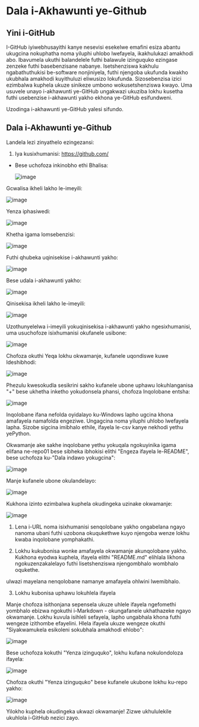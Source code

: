 # Dala i-Akhawunti ye-Github

## Yini i-GitHub

I-GitHub iyiwebhusayithi kanye nesevisi esekelwe emafini esiza abantu ukugcina nokuphatha noma yiluphi uhlobo lwefayela, ikakhulukazi amakhodi abo. Ibavumela ukuthi balandelele futhi balawule izinguquko ezingase zenzeke futhi basebenzisane nabanye. Isetshenziswa kakhulu ngabathuthukisi be-software nonjiniyela, futhi njengoba ukufunda kwakho ukubhala amakhodi kuyithuluzi eliwusizo lokufunda. Sizosebenzisa izici ezimbalwa kuphela ukuze sinikeze umbono wokusetshenziswa kwayo. Uma usuvele unayo i-akhawunti ye-GitHub ungakwazi ukuziba lokhu kusetha futhi usebenzise i-akhawunti yakho ekhona ye-GitHub esifundweni.

Uzodinga i-akhawunti ye-GitHub yalesi sifundo.

## Dala i-Akhawunti ye-Github

Landela lezi zinyathelo ezingezansi:

1. Iya kusixhumanisi: https://github.com/

- Bese uchofoza inkinobho ethi Bhalisa:

   ![image](https://github.com/ChpcTraining/css2024_notes/assets/157092105/fab0731f-0b48-4947-a49b-da9156134be7)

Gcwalisa ikheli lakho le-imeyili:

![image](https://github.com/ChpcTraining/css2024_notes/assets/157092105/97c0c851-92a1-4e54-bd9a-4f40740f3f07)

Yenza iphasiwedi:

![image](https://github.com/ChpcTraining/css2024_notes/assets/157092105/16cb87ae-e919-41fb-9ee3-480f6988743d)

Khetha igama lomsebenzisi:

![image](https://github.com/ChpcTraining/css2024_notes/assets/157092105/c68df46f-2214-4f92-bb37-762a21483e2c)

Futhi qhubeka uqinisekise i-akhawunti yakho:

![image](https://github.com/ChpcTraining/css2024_notes/assets/157092105/f49c5108-298b-459e-95da-48fc00263a65)

Bese udala i-akhawunti yakho:

![image](https://github.com/ChpcTraining/css2024_notes/assets/157092105/fef43727-654b-4818-9219-b5d57ae2f103)

Qinisekisa ikheli lakho le-imeyili:

![image](https://github.com/ChpcTraining/css2024_notes/assets/157092105/68c6889d-5366-42b7-9f33-5b183ff5be75)

Uzothunyelelwa i-imeyili yokuqinisekisa i-akhawunti yakho ngesixhumanisi, uma usuchofoze isixhumanisi okufanele usibone:

![image](https://github.com/ChpcTraining/css2024_notes/assets/157092105/d1bfb8a0-692a-4719-9d94-67d4a1728830)

Chofoza okuthi Yeqa lokhu okwamanje, kufanele uqondiswe kuwe Ideshibhodi:

![image](https://github.com/ChpcTraining/css2024_notes/assets/157092105/e0bc5651-317d-44f1-b14b-f13713604207)

Phezulu kwesokudla sesikrini sakho kufanele ubone uphawu lokuhlanganisa "+" bese ukhetha inketho yokudonsela phansi, chofoza Inqolobane entsha:

![image](https://github.com/ChpcTraining/css2024_notes/assets/157092105/7d47f05e-c254-45d3-8668-b22aca5d31ec)

Inqolobane ifana nefolda oyidalayo ku-Windows lapho ugcina khona amafayela namafolda engeziwe. Ungagcina noma yiluphi uhlobo lwefayela lapha. Sizobe sigcina imibhalo ethile, ifayela le-csv kanye nekhodi yethu yePython.

Okwamanje ake sakhe inqolobane yethu yokuqala ngokuyinika igama elifana ne-repo01 bese sibheka ibhokisi elithi "Engeza ifayela le-README", bese uchofoza ku-"Dala indawo yokugcina":

![image](https://github.com/ChpcTraining/css2024_notes/assets/157092105/818587ae-2f05-4923-9a18-beda989c874e)

Manje kufanele ubone okulandelayo:

![image](https://github.com/ChpcTraining/css2024_notes/assets/157092105/94fa2daa-8ec3-4a34-8f1a-f4a903f99045)

Kukhona izinto ezimbalwa kuphela okudingeka uzinake okwamanje:

![image](https://github.com/ChpcTraining/css2024_notes/assets/157092105/bd0af705-b3c8-4fb5-82c1-2a85c978c43a)

1. Lena i-URL noma isixhumanisi senqolobane yakho ongabelana ngayo nanoma ubani futhi uzobona okuqukethwe kuyo njengoba wenze lokhu kwaba inqolobane yomphakathi.

2. Lokhu kukubonisa wonke amafayela okwamanje akunqolobane yakho. Kukhona eyodwa kuphela, ifayela elithi "README.md" elihlala likhona ngokuzenzakalelayo futhi lisetshenziswa njengombhalo wombhalo oqukethe.

ulwazi mayelana nenqolobane namanye amafayela ohlwini lwemibhalo.

3. Lokhu kubonisa uphawu lokuhlela ifayela

Manje chofoza isithonjana sepensela ukuze uhlele ifayela ngefomethi yombhalo ebizwa ngokuthi i-Markdown - okungafanele ukhathazeke ngayo okwamanje. Lokhu kuvula isihleli sefayela, lapho ungabhala khona futhi wengeze izithombe efayelini. Hlela ifayela ukuze wengeze okuthi "Siyakwamukela esikoleni sokubhala amakhodi ehlobo":

![image](https://github.com/ChpcTraining/css2024_notes/assets/157092105/d034e63f-4a03-4f94-9332-39992af41ced)


Bese uchofoza kokuthi "Yenza izinguquko", lokhu kufana nokulondoloza ifayela:

![image](https://github.com/ChpcTraining/css2024_notes/assets/157092105/aabd9d8d-dff9-4653-b8ec-edde659829ec)

Chofoza okuthi "Yenza izinguquko" bese kufanele ukubone lokhu ku-repo yakho:

![image](https://github.com/ChpcTraining/css2024_notes/assets/157092105/03637fad-2dd1-40e3-bedc-eb93c16a7c41)

Yilokho kuphela okudingeka ukwazi okwamanje! Zizwe ukhululekile ukuhlola i-GitHub nezici zayo.
